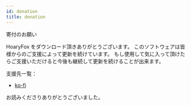 ```yaml
---
id: donation
title: donation
---
```


寄付のお願い

HoaryFox をダウンロード頂きありがとうございます。
このソフトウェアは皆様からのご支援によって更新を続けています。
もし使用して気に入って頂けたらご支援いただけると今後も継続して更新を続けることが出来ます。

支援先一覧：

- [ko-fi](https://ko-fi.com/hrntsm)

お読みくださりありがとうございました。
